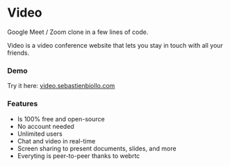 # Video

Google Meet / Zoom clone in a few lines of code.

Video is a video conference website that lets you stay in touch with all your friends.


### Demo
Try it here: [video.sebastienbiollo.com](https://video.sebastienbiollo.com)


### Features
- Is 100% free and open-source
- No account needed
- Unlimited users
- Chat and video in real-time
- Screen sharing to present documents, slides, and more
- Everyting is peer-to-peer thanks to webrtc
